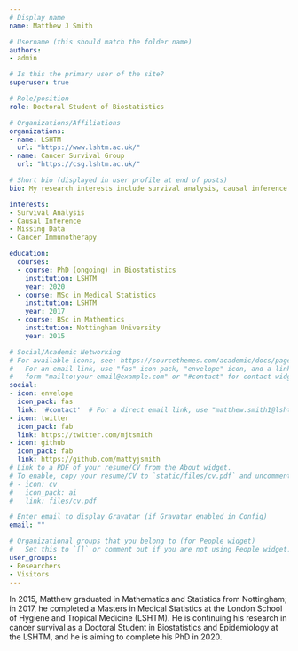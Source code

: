 ```yaml
---
# Display name
name: Matthew J Smith

# Username (this should match the folder name)
authors:
- admin

# Is this the primary user of the site?
superuser: true

# Role/position
role: Doctoral Student of Biostatistics

# Organizations/Affiliations
organizations:
- name: LSHTM
  url: "https://www.lshtm.ac.uk/"
- name: Cancer Survival Group
  url: "https://csg.lshtm.ac.uk/"

# Short bio (displayed in user profile at end of posts)
bio: My research interests include survival analysis, causal inference and missing data.

interests:
- Survival Analysis
- Causal Inference
- Missing Data
- Cancer Immunotherapy

education:
  courses:
  - course: PhD (ongoing) in Biostatistics
    institution: LSHTM
    year: 2020
  - course: MSc in Medical Statistics
    institution: LSHTM
    year: 2017
  - course: BSc in Mathemtics
    institution: Nottingham University
    year: 2015

# Social/Academic Networking
# For available icons, see: https://sourcethemes.com/academic/docs/page-builder/#icons
#   For an email link, use "fas" icon pack, "envelope" icon, and a link in the
#   form "mailto:your-email@example.com" or "#contact" for contact widget.
social:
- icon: envelope
  icon_pack: fas
  link: '#contact'  # For a direct email link, use "matthew.smith1@lshtm.ac.uk".
- icon: twitter
  icon_pack: fab
  link: https://twitter.com/mjtsmith
- icon: github
  icon_pack: fab
  link: https://github.com/mattyjsmith
# Link to a PDF of your resume/CV from the About widget.
# To enable, copy your resume/CV to `static/files/cv.pdf` and uncomment the lines below.
# - icon: cv
#   icon_pack: ai
#   link: files/cv.pdf

# Enter email to display Gravatar (if Gravatar enabled in Config)
email: ""

# Organizational groups that you belong to (for People widget)
#   Set this to `[]` or comment out if you are not using People widget.
user_groups:
- Researchers
- Visitors
---
```


In 2015, Matthew graduated in Mathematics and Statistics from Nottingham; in 2017, he completed a Masters in Medical Statistics at the London School of Hygiene and Tropical Medicine (LSHTM). He is continuing his research in cancer survival as a Doctoral Student in Biostatistics and Epidemiology at the LSHTM, and he is aiming to complete his PhD in 2020.
